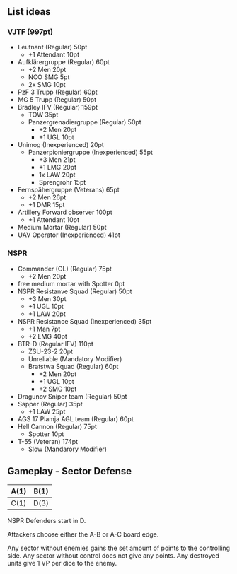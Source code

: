 #

## List ideas

### VJTF (997pt)

- Leutnant (Regular) 50pt
  - +1 Attendant 10pt
- Aufklärergruppe (Regular) 60pt
   - +2 Men 20pt
   - NCO SMG 5pt
   - 2x SMG 10pt
- PzF 3 Trupp (Regular) 60pt
- MG 5 Trupp (Regular) 50pt
- Bradley IFV (Regular) 159pt
   - TOW 35pt
   - Panzergrenadiergruppe (Regular) 50pt
      - +2 Men 20pt
      - +1 UGL 10pt
- Unimog (Inexperienced) 20pt
    - Panzerpioniergruppe (Inexperienced) 55pt
      - +3 Men 21pt
      - +1 LMG 20pt
      - 1x LAW 20pt
      - Sprengrohr 15pt
- Fernspähergruppe (Veterans) 65pt
    - +2 Men 26pt
    - +1 DMR 15pt
- Artillery Forward observer 100pt
    - +1 Attendant 10pt
- Medium Mortar (Regular) 50pt
- UAV Operator (Inexperienced) 41pt

### NSPR

- Commander (OL) (Regular) 75pt
   - +2 Men 20pt
- free medium mortar with Spotter 0pt
- NSPR Resistanve Squad (Regular) 50pt
    - +3 Men 30pt
    - +1 UGL 10pt
    - +1 LAW 20pt
- NSPR Resistance Squad (Inexperienced) 35pt
    - +1 Man 7pt
    - +2 LMG 40pt
- BTR-D (Regular IFV) 110pt
   - ZSU-23-2 20pt
   - Unreliable (Mandatory Modifier)
   - Bratstwa Squad (Regular) 60pt
      - +2 Men 20pt
      - +1 UGL 10pt
      - +2 SMG 10pt
- Dragunov Sniper team (Regular) 50pt
- Sapper (Regular) 35pt
    - +1 LAW 25pt
- AGS 17 Plamja AGL team (Regular) 60pt
- Hell Cannon (Regular) 75pt
    - Spotter 10pt
- T-55 (Veteran) 174pt
   - Slow (Mandarory Modifier)
   

## Gameplay - Sector Defense

|A(1)|B(1)|
|---|---|
|C(1)|D(3)|

NSPR Defenders start in D.

Attackers choose either the A-B or A-C board edge.

Any sector without enemies gains the set amount of points to the controlling side. Any sector without control does not give any points. Any destroyed units give 1 VP per dice to the enemy.